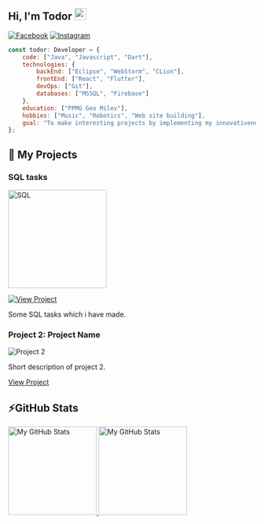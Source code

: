 ## Hi, I'm Todor <img src="https://media.giphy.com/media/hvRJCLFzcasrR4ia7z/giphy.gif" width="24px" height="24px">

[![Facebook](https://img.shields.io/badge/-Facebook-00B2FF?style=flat-square&logo=Facebook&logoColor=white)](https://www.facebook.com/profile.php?id=100005648209189)
[![Instagram](https://img.shields.io/badge/-Instagram-e4405f?style=flat-square&logo=Instagram&logoColor=white)](https://www.instagram.com/td_mitev/) 

```javascript
const todor: Developer = {
    code: ["Java", "Javascript", "Dart"],
    technologies: {
        backEnd: ["Eclipse", "WebStorm", "CLion"],
        frontEnd: ["React", "Flutter"],
        devOps: ["Git"],
        databases: ["MSSQL", "Firebase"]
    },
    education: ["PPMG Geo Milev"],
    hobbies: ["Music", "Robotics", "Web site building"],
    goal: "To make interesting projects by implementing my innovativeness." 
};
```

## 🚀 My Projects

### SQL tasks 

<div style="display: flex; align-items: center;">
<img src="https://www.stonebranch.com/integration-hub/media/3c/64/66/1636642258/Stonebranch_SQL_Vendor_Product_Logo.svg" alt="SQL" width="200">
</div>

[![View Project](https://img.shields.io/badge/View%20Project-blue?style=for-the-badge&logo=github&logoColor=white)](https://github.com/tdmitev/SQL)

Some SQL tasks which i have made.


### Project 2: Project Name

![Project 2](https://yourimageurl.com/project2-image.jpg)

Short description of project 2.

[View Project](https://github.com/yourusername/project2)


## ⚡GitHub Stats

<a href="https://github.com/tdmitev">
  <img height="180em" alt="My GitHub Stats" src="https://github-readme-stats.vercel.app/api?username=tdmitev&show_icons=true&bg_color=00000000&hide_border=true&text_color=3498db&count_private=true&include_all_commits=true" />

  <img height="180em" alt="My GitHub Stats" src="https://github-readme-stats.vercel.app/api/top-langs/?username=tdmitev&langs_count=6&layout=compact&hide_border=true&bg_color=00000000&text_color=3498db&count_private=true&include_all_commits=true&hide=smalltalk,shell,html,scss,css" />
</a>
